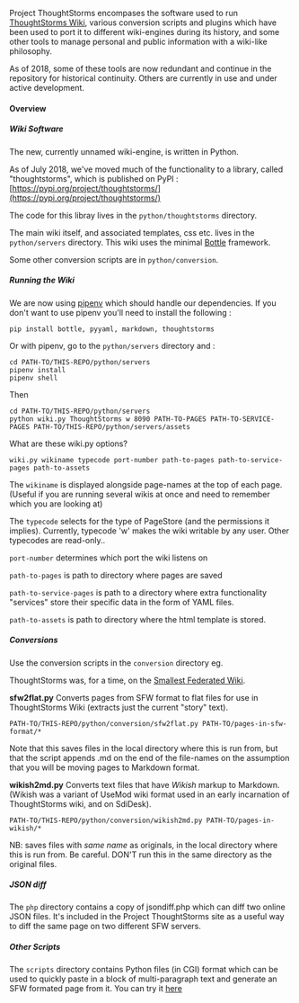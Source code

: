 Project ThoughtStorms encompases the software used to run [ThoughtStorms Wiki](http://thoughtstorms.info), various conversion scripts and plugins which have been used to port it to different wiki-engines during its history, and some other tools to manage personal and public information with a wiki-like philosophy.

As of 2018, some of these tools are now redundant and continue in the repository for historical continuity. Others are currently in use and under active development.


#### Overview

##### Wiki Software

The new, currently unnamed wiki-engine, is written in Python.

As of July 2018, we've moved much of the functionality to a library, called "thoughtstorms", which is published on PyPI : [https://pypi.org/project/thoughtstorms/](https://pypi.org/project/thoughtstorms/)

The code for this libray lives in the `python/thoughtstorms` directory.

The main wiki itself, and associated templates, css etc. lives in the `python/servers` directory. This wiki uses the minimal [Bottle](http://bottlepy.org/docs/dev/) framework.

Some other conversion scripts are in `python/conversion`.



##### Running the Wiki

We are now using [pipenv](https://github.com/pypa/pipenv) which should handle our dependencies. If you don't want to use pipenv you'll need to install the following :
 
    pip install bottle, pyyaml, markdown, thoughtstorms
    
Or with pipenv, go to the `python/servers` directory and :

	cd PATH-TO/THIS-REPO/python/servers	
    pipenv install
    pipenv shell
    
Then

	cd PATH-TO/THIS-REPO/python/servers	
	python wiki.py ThoughtStorms w 8090 PATH-TO-PAGES PATH-TO-SERVICE-PAGES PATH-TO/THIS-REPO/python/servers/assets

What are these wiki.py options?

    wiki.py wikiname typecode port-number path-to-pages path-to-service-pages path-to-assets
    
The `wikiname` is displayed alongside page-names at the top of each page. (Useful if you are running several wikis at once and need to remember which you are looking at)

The `typecode` selects for the type of PageStore (and the permissions it implies). Currently, typecode 'w' makes the wiki writable by any user. Other typecodes are read-only..

`port-number` determines which port the wiki listens on

`path-to-pages` is path to directory where pages are saved

`path-to-service-pages` is path to a directory where extra functionality "services" store their specific data in the form of YAML files.

`path-to-assets` is path to directory where the html template is stored.

##### Conversions

Use the conversion scripts in the `conversion` directory eg.


ThoughtStorms was, for a time, on the [Smallest Federated Wiki](https://github.com/WardCunningham/Smallest-Federated-Wiki). 

**sfw2flat.py** Converts pages from SFW format to flat files for use in ThoughtStorms Wiki (extracts just the current "story" text). 

    PATH-TO/THIS-REPO/python/conversion/sfw2flat.py PATH-TO/pages-in-sfw-format/* 

Note that this saves files in the local directory where this is run from, but that the script appends .md on the end of the file-names on the assumption that you will be moving pages to Markdown format.


**wikish2md.py** Converts text files that have *Wikish* markup to Markdown. (Wikish was a variant of UseMod wiki format used in an early incarnation of ThoughtStorms wiki, and on SdiDesk).

    PATH-TO/THIS-REPO/python/conversion/wikish2md.py PATH-TO/pages-in-wikish/* 
    
NB: saves files with *same name* as originals, in the local directory where this is run from. Be careful. DON'T run this in the same directory as the original files.



##### JSON diff

The `php` directory contains a copy of jsondiff.php which can diff two online JSON files. It's included in the Project ThoughtStorms site as a useful way to diff the same page on two different SFW servers.

##### Other Scripts

The `scripts` directory contains Python files (in CGI) format which can be used to quickly paste in a block of multi-paragraph text and generate an SFW formated page from it. You can try it [here](http://project.thoughtstorms.info/paste.html)


